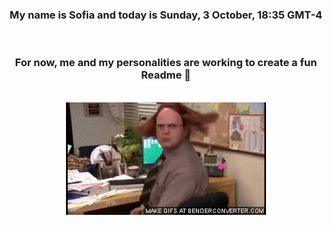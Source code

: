 


<div align="center">
<h3 >My name is Sofia and today is Sunday, 3 October, 18:35 GMT-4</h3><br>
<h3 >For now, me and my personalities are working to create a fun Readme 👋
</h3><br>
<img src='img/dwight.gif' alt='working...'/>
</div>
